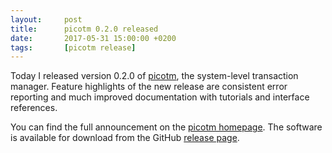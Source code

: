 ```yaml
---
layout:     post
title:      picotm 0.2.0 released
date:       2017-05-31 15:00:00 +0200
tags:       [picotm release]
---
```


Today I released version 0.2.0 of [picotm][picotm], the system-level
transaction manager. Feature highlights of the new release are consistent
error reporting and much improved documentation with tutorials and interface
references.

<!-- excerpt -->

You can find the full announcement on the
[picotm homepage][announcement].
The software is available for download from the GitHub
[release page][release].

[announcement]:     http://picotm.org/2017/05/31/picotm-0.2.0-released.html
[release]:          http://github.com/picotm/picotm/releases/tag/v0.2.0
[picotm]:           http://picotm.org

